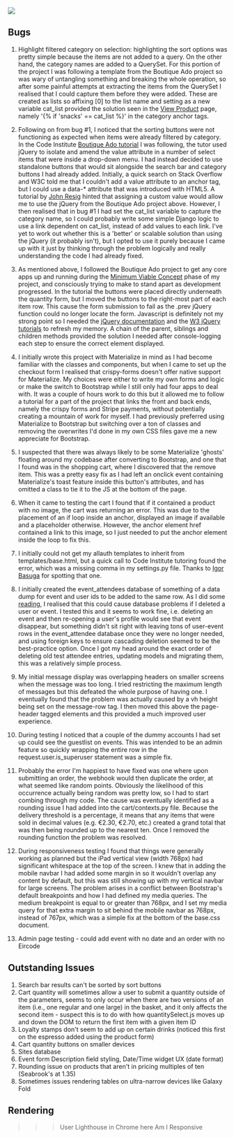<img src="#">

## Bugs

1. Highlight filtered category on selection: highlighting the sort options was pretty simple because the items are not added to
a query. On the other hand, the category names are added to a QuerySet. For this portion of the project I was following a template
from the Boutique Ado project so was wary of untangling something and breaking the whole operation, so after some painful attempts
at extracting the items from the QuerySet I realised that I could capture them before they were added. These are created as lists
so affixing [0] to the list name and setting as a new variable cat_list provided the solution seen in the 
[View Product](products/templates/view_product.html) page, namely '{% if 'snacks' == cat_list %}' in the category anchor tags.

2. Following on from bug #1, I noticed that the sorting buttons were not functioning as expected when items were already filtered by
category. In the Code Institute 
[Boutique Ado tutorial](https://github.com/ckz8780/boutique_ado_v1/blob/656166307e469630d09e0eb17a0d17daa440e208/products/templates/products/products.html) I was following, the tutor used jQuery to isolate and amend the value attribute in a number of select items 
that were inside a drop-down menu. I had instead decided to use standalone buttons that would sit alongside the search bar and 
category buttons I had already added. Initially, a quick search on Stack Overflow and W3C told me that I couldn't add a value 
attribute to an anchor tag, but I could use a data-* attribute that was introduced with HTML5. A tutorial by 
[John Resig](https://johnresig.com/blog/html-5-data-attributes/) hinted that assigning a custom value would allow me to use the 
jQuery from the Boutique Ado project above. However, I then realised that in bug #1 I had set the cat_list variable to capture the
category name, so I could probably write some simple Django logic to use a link dependent on cat_list, instead of add values to each
link. I've yet to work out whether this is a 'better' or scalable solution than using the jQuery (it probably isn't), but I opted 
to use it purely because I came up with it just by thinking through the problem logically and really understanding the code I had 
already fixed.

3. As mentioned above, I followed the Boutique Ado project to get any core apps up and running during the 
[Minimum Viable Concept](https://www.agilealliance.org/glossary/mvp/) phase of my project, and consciously trying to make to stand 
apart as development progressed. In the tutorial the buttons were placed directly underneath the quantity form, but I moved the 
buttons to the right-most part of each item row. This cause the form submission to fail as the .prev jQuery function could no longer locate the  form. Javascript is definitely not my strong point so I needed the [jQuery documentation](https://api.jquery.com/siblings/) and the [W3 jQuery tutorials](https://www.w3schools.com/JQuery/jquery_traversing.asp) to refresh my memory. A chain of the parent, 
siblings and children methods provided the solution I needed after console-logging each step to ensure the correct element displayed.

4. I initially wrote this project with Materialize in mind as I had become familiar with the classes and components, but when I
came to set up the checkout form I realised that crispy-forms doesn't offer native support for Materialize. My choices were either
to write my own forms and logic or make the switch to Bootstrap while I still only had four apps to deal with. It was a couple of
hours work to do this but it allowed me to follow a tutorial for a part of the project that links the front and back ends, namely
the crispy forms and Stripe payments, without potentially creating a mountain of work for myself. I had previously preferred using
Materialize to Bootstrap but switching over a ton of classes and removing the overwrites I'd done in my own CSS files gave me a new
appreciate for Bootstrap.

5. I suspected that there was always likely to be some Materialize 'ghosts' floating around my codebase after converting to 
Bootstrap, and one that I found was in the shopping cart, where I discovered that the remove item. This was a pretty easy fix as I 
had left an onclick event containing Materialize's toast feature inside this button's attributes, and has omitted a class to tie 
it to the JS at the bottom of the page.

6. When it came to testing the cart I found that if it contained a product with no image, the cart was returning an error. This was
due to the placement of an if loop inside an anchor, displayed an image if available and a placeholder otherwise. However, the anchor
element href contained a link to this image, so I just needed to put the anchor element inside the loop to fix this.

7. I initially could not get my allauth templates to inherit from templates/base.html, but a quick call to Code Institute tutoring
found the error, which was a missing comma in my settings.py file. Thanks to [Igor Basuga](https://github.com/bravoalpha79) for
spotting that one.

8. I initially created the event_attendees database of something of a data dump for event and user ids to be added to the same row.
As I did some [reading](https://riptutorial.com/django/example/30649/foreignkey), I realised that this could cause database problems
if I deleted a user or event. I tested this and it seems to work fine, i.e. deleting an event and then re-opening a user's profile
would see that event disappear, but something didn't sit right with leaving tons of user-event rows in the event_attendee database
once they were no longer needed, and using foreign keys to ensure cascading deletion seemed to be the best-practice option. Once I
got my head around the exact order of deleting old test attendee entries, updating models and migrating them, this was a relatively
simple process.

9. My initial message display was overlapping headers on smaller screens when the message was too long. I tried restricting the
maximum length of messages but this defeated the whole purpose of having one. I eventually found that the problem was actually 
caused by a vh height being set on the message-row tag. I then moved this above the page-header tagged elements and this provided
a much improved user experience.

10. During testing I noticed that a couple of the dummy accounts I had set up could see the guestlist on events. This was intended 
to be an admin feature so quickly wrapping the entire row in the request.user.is_superuser statement was a simple fix.

11. Probably the error I'm happiest to have fixed was one where upon submitting an order, the webhook would then duplicate the order,
at what seemed like random points. Obviously the likelihood of this occurrence actually being random was pretty low, so I had to start
combing through my code. The cause was eventually identified as a rounding issue I had added into the cart/contexts.py file. Because 
the delivery threshold is a percentage, it means that any items that were sold in decimal values (e.g. €2.30, €2.70, etc.) created a 
grand total that was then being rounded up to the nearest ten. Once I removed the rounding function the problem was resolved.

12. During responsiveness testing I found that things were generally working as planned but the iPad vertical view (width 768px) had significant whitespace at the top of the screen. I knew that in adding the mobile navbar I had added some margin in so it wouldn't 
overlap any content by default, but this was still showing up with my vertical navbar for large screens. The problem arises in a 
conflict between Bootstrap's default breakpoints and how I had defined my media queries. The medium breakpoint is equal to or 
greater than 768px, and I set my media query for that extra margin to sit behind the mobile navbar as 768px, instead of 767px, 
which was a simple fix at the bottom of the base.css document.

13. Admin page testing - could add event with no date and an order with no Eircode


## Outstanding Issues

1. Search bar results can't be sorted by sort buttons
2. Cart quantity will sometimes allow a user to submit a quantity outside of the parameters, seems to only occur when there are 
two versions of an item (i.e., one regular and one large) in the basket, and it only affects the second item - suspect this is to
do with how quantitySelect.js moves up and down the DOM to return the first item with a given item ID
3. Loyalty stamps don't seem to add up on certain drinks (noticed this first on the espresso added using the product form)
4. Cart quantity buttons on smaller devices
5. Sites database
6. Event form Description field styling, Date/Time widget UX (date format)
7. Rounding issue on products that aren't in pricing multiples of ten (Seabrook's at 1.35)
8. Sometimes issues rendering tables on ultra-narrow devices like Galaxy Fold


## Rendering

>>> User Lighthouse in Chrome here
>>> Am I Responsive 
